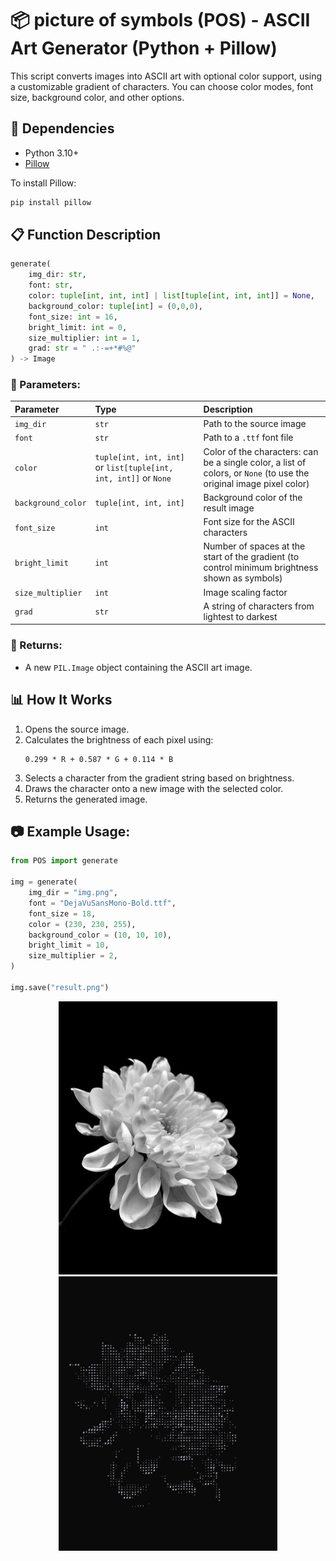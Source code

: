 
# 📦 picture of symbols (POS) - ASCII Art Generator (Python + Pillow)

This script converts images into ASCII art with optional color support, using a customizable gradient of characters. You can choose color modes, font size, background color, and other options.

## 📜 Dependencies

- Python 3.10+
- [Pillow](https://pypi.org/project/Pillow/)

To install Pillow:
```bash
pip install pillow
```

## 📋 Function Description

```python
generate(
    img_dir: str, 
    font: str, 
    color: tuple[int, int, int] | list[tuple[int, int, int]] = None, 
    background_color: tuple[int] = (0,0,0), 
    font_size: int = 16, 
    bright_limit: int = 0, 
    size_multiplier: int = 1,
    grad: str = " .:-=+*#%@"
) -> Image
```

### 📌 Parameters:

| Parameter         | Type                                   | Description |
|:------------------|:---------------------------------------|:----------------|
| `img_dir`           | `str`                                    | Path to the source image |
| `font`              | `str`                                    | Path to a `.ttf` font file |
| `color`             | `tuple[int, int, int]` or `list[tuple[int, int, int]]` or `None` | Color of the characters: can be a single color, a list of colors, or `None` (to use the original image pixel color) |
| `background_color`  | `tuple[int, int, int]`                  | Background color of the result image |
| `font_size`         | `int`                                    | Font size for the ASCII characters |
| `bright_limit`      | `int`                                    | Number of spaces at the start of the gradient (to control minimum brightness shown as symbols) |
| `size_multiplier`   | `int`                                    | Image scaling factor |
| `grad`              | `str`                                    | A string of characters from lightest to darkest |

### 📌 Returns:

- A new `PIL.Image` object containing the ASCII art image.

## 📊 How It Works

1. Opens the source image.
2. Calculates the brightness of each pixel using:
   ```
   0.299 * R + 0.587 * G + 0.114 * B
   ```
3. Selects a character from the gradient string based on brightness.
4. Draws the character onto a new image with the selected color.
5. Returns the generated image.

## 📷 Example Usage:

```python
from POS import generate

img = generate(
    img_dir = "img.png",
    font = "DejaVuSansMono-Bold.ttf",
    font_size = 18,
    color = (230, 230, 255),
    background_color = (10, 10, 10),
    bright_limit = 10,
    size_multiplier = 2,
)

img.save("result.png")
```
<center>
  <img src="readme_pics/img.png" alt="before" width="350">
  <img src="readme_pics/result.png" alt="after" width="350">
</center>
